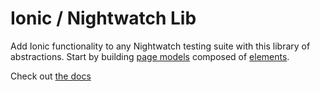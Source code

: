 # Ionic / Nightwatch Lib

Add Ionic functionality to any Nightwatch testing suite with this library of abstractions.
Start by building [page models](docs/modules/pages_page.html) composed of [elements](docs/modules/elements_elements.html).

Check out [the docs](docs/index.html)
